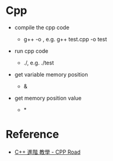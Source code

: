 # Cpp

- compile the cpp code
    - g++ <cpp script name> -o <complie file name>, e.g. g++ test.cpp -o test

- run cpp code
    - ./<complie file name>, e.g. ./test


- get variable memory position
    - &<variable name>

- get memory position value
    - *<variable name with memory position>


# Reference

- [C++ 進階 教學 - CPP Road](https://cpproadadvanced.blogspot.com/)